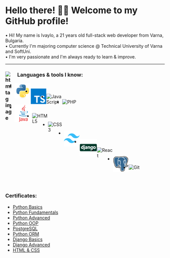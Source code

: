 # Hello there! 👋🏻 Welcome to my GitHub profile! 

• Hi! My name is Ivaylo, a 21 years old full-stack web developer from Varna, Bulgaria. <br>
• Currently I'm majoring computer science @ Technical University of Varna and SoftUni. <br>
• I'm very passionate and I'm always ready to learn & improve. <br>

---

### <img align="left" alt="html tag image" src="https://media2.giphy.com/media/QssGEmpkyEOhBCb7e1/giphy.gif?cid=ecf05e47a0n3gi1bfqntqmob8g9aid1oyj2wr3ds3mg700bl&rid=giphy.gif" width="25" style="margin-right: 5px;"> &nbsp; Languages & tools I know:

<ul>
    <!-- Languages -->
    <li style="padding-right: 10px;">
        <img align="left" alt="Python" width="50px" src="https://github.com/devicons/devicon/blob/v2.14.0/icons/python/python-original.svg" />
    </li>
    <li style="padding-right: 10px;">
        <img align="left" alt="TypeScript" width="50px" src="https://github.com/devicons/devicon/blob/v2.14.0/icons/typescript/typescript-original.svg" />
    </li>
    <li style="padding-right: 10px;">
        <img align="left" alt="JavaScript" width="50px" src="https://cdn.jsdelivr.net/gh/devicons/devicon/icons/javascript/javascript-original.svg" />
    </li>
    <li style="padding-right: 10px;">
        <img align="left" alt="PHP" width="50px" src="https://cdn.jsdelivr.net/gh/devicons/devicon/icons/php/php-original.svg" />
    </li>
    <li style="padding-right: 10px;">
        <img align="left" alt="Java" width="55px" src="https://github.com/devicons/devicon/blob/v2.14.0/icons/java/java-original-wordmark.svg" />
    </li>
    <!-- Tools -->
    <li style="padding-right: 10px; margin-top: 10px;">
        <img align="left" alt="HTML5" width="50px" src="https://cdn.jsdelivr.net/gh/devicons/devicon/icons/html5/html5-original.svg" />
    </li>
    <li style="padding-right: 10px; margin-top: 10px;">
        <img align="left" alt="CSS3" width="50px" src="https://cdn.jsdelivr.net/gh/devicons/devicon/icons/css3/css3-original.svg" />
    </li>
    <li style="padding-right: 10px; margin-top: 10px;">
        <img align="left" alt="TailwindCSS" width="50px" src="https://github.com/devicons/devicon/blob/v2.14.0/icons/tailwindcss/tailwindcss-plain.svg" />
    </li>
    <li style="padding-right: 10px; margin-top: 10px;">
        <img align="left" alt="Django" width="55px" src="https://github.com/devicons/devicon/blob/v2.14.0/icons/django/django-original.svg" />
    </li>
    <li style="padding-right: 10px; margin-top: 10px;">
        <img align="left" alt="React" width="50px" src="https://cdn.jsdelivr.net/gh/devicons/devicon/icons/react/react-original.svg" />
    </li>
    <li style="padding-right: 10px; margin-top: 10px;">
        <img align="left" alt="PostgreSQL" width="50px" src="https://github.com/devicons/devicon/blob/v2.14.0/icons/postgresql/postgresql-original.svg" />
    </li>
    <li style="padding-right: 10px; margin-top: 10px;">
        <img align="left" alt="Git" width="50px" src="https://cdn.jsdelivr.net/gh/devicons/devicon/icons/git/git-original.svg" />
    </li>
</ul>


<br>
<br>

### Certificates:

<ul>
    <li><a href="https://softuni.bg/certificates/certificates/converttoimage/147360?code=ae0c3d5e">Python Basics</a></li>
    <li><a href="https://softuni.bg/certificates/certificates/converttoimage/166757?code=a64a8746">Python Fundamentals</a></li>
    <li><a href="https://softuni.bg/certificates/certificates/converttoimage/173743?code=c522f868">Python Advanced</a></li>
    <li><a href="https://softuni.bg/certificates/certificates/converttoimage/180799?code=f0b98d92">Python OOP</a></li>
    <li><a href="https://softuni.bg/certificates/certificates/converttoimage/185959?code=82291b43">PostgreSQL</a></li>
    <li><a href="https://softuni.bg/certificates/certificates/converttoimage/193770?code=42e4d17f">Python ORM</a></li>
    <li><a href="https://softuni.bg/certificates/certificates/converttoimage/207379?code=f497e80d">Django Basics</a></li>
    <li><a href="https://softuni.bg/certificates/certificates/converttoimage/212672?code=b56c6311">Django Advanced</a></li>
    <li><a href="https://softuni.bg/certificates/certificates/converttoimage/218403?code=9b595196">HTML & CSS</a></li>
</ul>
